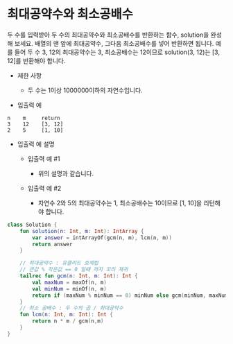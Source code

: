 # 최대공약수와 최소공배수
두 수를 입력받아 두 수의 최대공약수와 최소공배수를 반환하는 함수, solution을 완성해 보세요. 배열의 맨 앞에 최대공약수, 그다음 최소공배수를 넣어 반환하면 됩니다. 예를 들어 두 수 3, 12의 최대공약수는 3, 최소공배수는 12이므로 solution(3, 12)는 [3, 12]를 반환해야 합니다.   
   
+ 제한 사항   
   + 두 수는 1이상 1000000이하의 자연수입니다.   

+ 입출력 예
```
n    m     return   
3    12    [3, 12]   
2    5     [1, 10]
```
+ 입출력 예 설명   
   + 입출력 예 #1   
      + 위의 설명과 같습니다.  

   + 입출력 예 #2   
      + 자연수 2와 5의 최대공약수는 1, 최소공배수는 10이므로 [1, 10]을 리턴해야 합니다.
   
```kotlin
class Solution {
    fun solution(n: Int, m: Int): IntArray {
        var answer = intArrayOf(gcm(n, m), lcm(n, m))
        return answer
    }

    // 최대공약수 : 유클리드 호제법
    // 큰값 % 작은값 == 0 일때 까지 꼬리 재귀
    tailrec fun gcm(n: Int, m: Int): Int {
        val maxNum = maxOf(n, m)
        val minNum = minOf(n, m)
        return if (maxNum % minNum == 0) minNum else gcm(minNum, maxNum % minNum)
    }
    // 최소 공배수 : 두 수의 곱 / 최대공약수
    fun lcm(n: Int, m: Int): Int {
        return n * m / gcm(n,m)
    }
}
```
